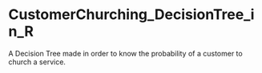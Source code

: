 # CustomerChurching_DecisionTree_in_R
A Decision Tree made in order to know the probability of a customer to church a service.

